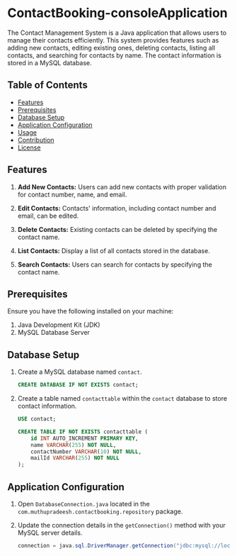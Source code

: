 # ContactBooking-consoleApplication

The Contact Management System is a Java application that allows users to manage their contacts efficiently. This system provides features such as adding new contacts, editing existing ones, deleting contacts, listing all contacts, and searching for contacts by name. The contact information is stored in a MySQL database.

## Table of Contents

- [Features](#features)
- [Prerequisites](#prerequisites)
- [Database Setup](#database-setup)
- [Application Configuration](#application-configuration)
- [Usage](#usage)
- [Contribution](#contribution)
- [License](#license)

## Features

1. **Add New Contacts:** Users can add new contacts with proper validation for contact number, name, and email.

2. **Edit Contacts:** Contacts' information, including contact number and email, can be edited.

3. **Delete Contacts:** Existing contacts can be deleted by specifying the contact name.

4. **List Contacts:** Display a list of all contacts stored in the database.

5. **Search Contacts:** Users can search for contacts by specifying the contact name.

## Prerequisites

Ensure you have the following installed on your machine:

1. Java Development Kit (JDK)
2. MySQL Database Server

## Database Setup

1. Create a MySQL database named `contact`.

    ```sql
    CREATE DATABASE IF NOT EXISTS contact;
    ```

2. Create a table named `contacttable` within the `contact` database to store contact information.

    ```sql
    USE contact;

    CREATE TABLE IF NOT EXISTS contacttable (
        id INT AUTO_INCREMENT PRIMARY KEY,
        name VARCHAR(255) NOT NULL,
        contactNumber VARCHAR(10) NOT NULL,
        mailId VARCHAR(255) NOT NULL
    );
    ```

## Application Configuration

1. Open `DatabaseConnection.java` located in the `com.muthupradeesh.contactbooking.repository` package.
2. Update the connection details in the `getConnection()` method with your MySQL server details.

   ```java
   connection = java.sql.DriverManager.getConnection("jdbc:mysql://localhost:3306/contact", "your_username", "your_password");
